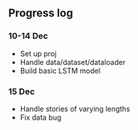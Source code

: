 ## Progress log

### 10-14 Dec
- Set up proj
- Handle data/dataset/dataloader
- Build basic LSTM model

### 15 Dec
- Handle stories of varying lengths
- Fix data bug